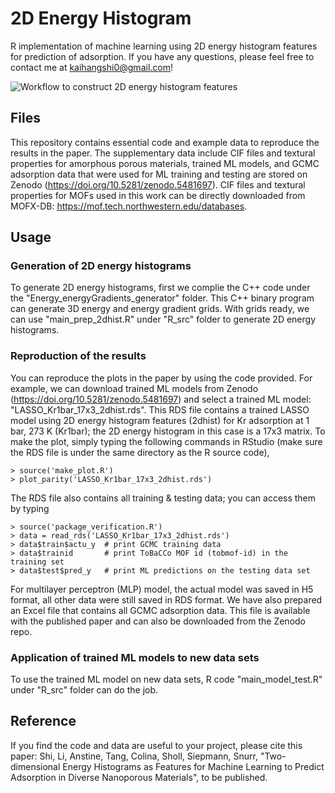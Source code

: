 # 2D Energy Histogram
R implementation of machine learning using 2D energy histogram features for prediction of adsorption. If you have any questions, please feel free to contact me at kaihangshi0@gmail.com!<br/>

![Workflow to construct 2D energy histogram features](https://github.com/snurr-group/2D-energy-histogram/blob/main/feature_engineering_scheme.jpg)

## Files
This repository contains essential code and example data to reproduce the results in the paper. The supplementary data include CIF files and textural properties for amorphous porous materials, trained ML models, and GCMC adsorption data that were used for ML training and testing are stored on Zenodo (https://doi.org/10.5281/zenodo.5481697). CIF files and textural properties for MOFs used in this work can be directly downloaded from MOFX-DB: https://mof.tech.northwestern.edu/databases.

## Usage
### Generation of 2D energy histograms
To generate 2D energy histograms, first we complie the C++ code under the "Energy_energyGradients_generator" folder. This C++ binary program can generate 3D energy and energy gradient grids. With grids ready, we can use "main_prep_2dhist.R" under "R_src" folder to generate 2D energy histograms.

### Reproduction of the results
You can reproduce the plots in the paper by using the code provided. For example, we can download trained ML models from Zenodo (https://doi.org/10.5281/zenodo.5481697) and select a trained ML model: "LASSO_Kr1bar_17x3_2dhist.rds". This RDS file contains a trained LASSO model using 2D energy histogram features (2dhist) for Kr adsorption at 1 bar, 273 K (Kr1bar); the 2D energy histogram in this case is a 17x3 matrix. To make the plot, simply typing the following commands in RStudio (make sure the RDS file is under the same directory as the R source code),
```
> source('make_plot.R')
> plot_parity('LASSO_Kr1bar_17x3_2dhist.rds')
```
The RDS file also contains all training & testing data; you can access them by typing
```
> source('package_verification.R')
> data = read_rds('LASSO_Kr1bar_17x3_2dhist.rds')
> data$train$actu_y  # print GCMC training data
> data$trainid       # print ToBaCCo MOF id (tobmof-id) in the training set
> data$test$pred_y   # print ML predictions on the testing data set
```
For multilayer perceptron (MLP) model, the actual model was saved in H5 format, all other data were still saved in RDS format. We have also prepared an Excel file that contains all GCMC adsorption data. This file is available with the published paper and can also be downloaded from the Zenodo repo. 

### Application of trained ML models to new data sets
To use the trained ML model on new data sets, R code "main_model_test.R" under "R_src" folder can do the job.

## Reference
If you find the code and data are useful to your project, please cite this paper: 
Shi, Li, Anstine, Tang, Colina, Sholl, Siepmann, Snurr, "Two-dimensional Energy Histograms as Features for Machine Learning to Predict Adsorption in Diverse Nanoporous Materials", to be published.
